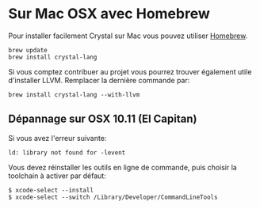 # Sur Mac OSX avec Homebrew

Pour installer facilement Crystal sur Mac vous pouvez utiliser [Homebrew](http://brew.sh/).

```
brew update
brew install crystal-lang
```

Si vous comptez contribuer au projet vous pourrez trouver également utile d'installer LLVM.
Remplacer la dernière commande par:

```
brew install crystal-lang --with-llvm
```

## Dépannage sur OSX 10.11 (El Capitan)

Si vous avez l'erreur suivante:

```
ld: library not found for -levent
```

Vous devez réinstaller les outils en ligne de commande, puis choisir
la toolchain à activer par défaut:

```
$ xcode-select --install
$ xcode-select --switch /Library/Developer/CommandLineTools
```
